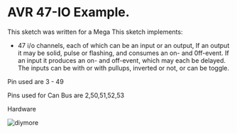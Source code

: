 # AVR 47-IO Example.

This sketch was written for a Mega
This sketch implements:
* 47 i/o channels, each of which can be an input or an output,
   If an output it may be solid, pulse or flashing, and consumes an on- and 0ff-event. 
   If an input it produces an on- and off-event, which may each be delayed.  The 
     inputs can be with or with pullups, inverted or not, or can be toggle. 


Pin used are 3 - 49

Pins used for Can Bus are 2,50,51,52,53

Hardware 

![diymore](https://github.com/user-attachments/assets/652ead3b-30c4-4418-85ac-5b0c8188a793)



